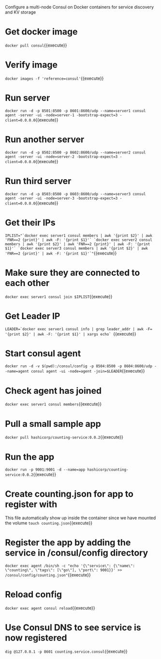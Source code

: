 Configure a multi-node Consul on Docker containers for service discovery and KV storage

# Get docker image
`docker pull consul`{{execute}}

# Verify image
`docker images -f 'reference=consul'`{{execute}}

# Run server
`docker run -d -p 8501:8500 -p 8601:8600/udp --name=server1 consul agent -server -ui -node=server-1 -bootstrap-expect=3 -client=0.0.0.0`{{execute}}
# Run another server
`docker run -d -p 8502:8500 -p 8602:8600/udp --name=server2 consul agent -server -ui -node=server-2 -bootstrap-expect=3 -client=0.0.0.0`{{execute}}
# Run third server
`docker run -d -p 8503:8500 -p 8603:8600/udp --name=server3 consul agent -server -ui -node=server-3 -bootstrap-expect=3 -client=0.0.0.0`{{execute}}

# Get their IPs
``IPLIST="`docker exec server1 consul members | awk '{print $2}' | awk 'FNR==2 {print}' | awk -F: '{print $1}'` `docker exec server2 consul members | awk '{print $2}' | awk 'FNR==2 {print}' | awk -F: '{print $1}'` `docker exec server3 consul members | awk '{print $2}' | awk 'FNR==2 {print}' | awk -F: '{print $1}'`"``{{execute}}

# Make sure they are connected to each other
`docker exec server1 consul join $IPLIST`{{execute}}

# Get Leader IP
``LEADER=`docker exec server1 consul info | grep leader_addr | awk -F= '{print $2}' | awk -F: '{print $1}' | xargs echo` ``{{execute}}

# Start consul agent
`docker run -d -v $(pwd):/consul/config -p 8504:8500 -p 8604:8600/udp --name=agent consul agent -ui -node=agent -join=$LEADER`{{execute}}

# Check agent has joined
`docker exec server1 consul members`{{execute}}

# Pull a small sample app
`docker pull hashicorp/counting-service:0.0.2`{{execute}}

# Run the app
`docker run -p 9001:9001 -d --name=app hashicorp/counting-service:0.0.2`{{execute}}

# Create counting.json for app to register with
This file automatically show up inside the container since we have mounted the volume
`touch counting.json`{{execute}}

# Register the app by adding the service in /consul/config directory
`docker exec agent /bin/sh -c "echo '{\"service\": {\"name\": \"counting\", \"tags\": [\"go\"], \"port\": 9001}}' >> /consul/config/counting.json"`{{execute}}

# Reload config
`docker exec agent consul reload`{{execute}}

# Use Consul DNS to see service is now registered
`dig @127.0.0.1 -p 8601 counting.service.consul`{{execute}}


